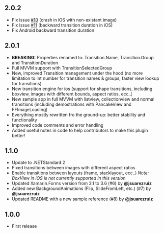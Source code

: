 ## 2.0.2
* Fix issue [#10](https://github.com/Evolutionlab/Xamarin.Plugin.SharedTransitions/issues/10) (crash in iOS with non-existant image)
* Fix issue [#11](https://github.com/Evolutionlab/Xamarin.Plugin.SharedTransitions/issues/11) (backward transition duration in iOS)
* Fix Android backward transition duration

## 2.0.1
* **BREAKING:** Properties renamed to: Transition.Name, Transition.Group and TransitionDuration 
* Full MVVM support with TransitionSelectedGroup
* New, improved Transition management under the hood (no more limitation to int number for transition names & groups, faster view lookup for transitions)
* New transition engine for ios (support for shape transitions, including boxview, images with different bounds, aspect ratios, ecc..)
* New sample app in full MVVM with listview, collectionview and normal transitions (including demostrations with PancakeView and FFImageLoading)
* Everything mostly rewritten fro the ground-up: better stability and functionality
* Improved code comments and error handling 
* Added useful notes in code to help contributors to make this plugin better!


## 1.1.0
* Update to .NETStandard 2
* Fixed transitions between images with different aspect ratios
* Enable transitions between layouts (frame, stacklayout, ecc..) *Note: BoxView in iOS is not currently supported in this version*
* Updated Xamarin.Forms version from 3.1 to 3.6 (#6) by **@jsuarezruiz**
* Added new BackgroundAnimations (Flip, SlideFromLeft, etc.) (#7) by **@jsuarezruiz**
* Updated README with a new sample reference (#8) by **@jsuarezruiz**


## 1.0.0
* First release